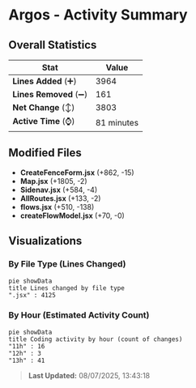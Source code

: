 # Argos - Activity Summary 

## Overall Statistics

| Stat                   | Value                                                             |
| ---------------------- | ----------------------------------------------------------------- |
| **Lines Added** (➕)   | 3964                                          |
| **Lines Removed** (➖) | 161                                        |
| **Net Change** (↕)    | 3803                |
| **Active Time** (⌚)   | 81 minutes |


## Modified Files
- **CreateFenceForm.jsx** (+862, -15)
- **Map.jsx** (+1805, -2)
- **Sidenav.jsx** (+584, -4)
- **AllRoutes.jsx** (+133, -2)
- **flows.jsx** (+510, -138)
- **createFlowModel.jsx** (+70, -0)

## Visualizations

### By File Type (Lines Changed)

```mermaid
pie showData
title Lines changed by file type
".jsx" : 4125
```

### By Hour (Estimated Activity Count)

```mermaid
pie showData
title Coding activity by hour (count of changes)
"11h" : 16
"12h" : 3
"13h" : 41
```


> **Last Updated:** 08/07/2025, 13:43:18